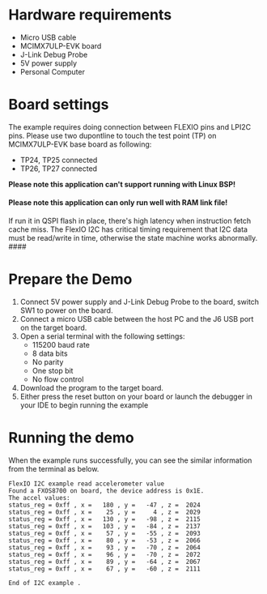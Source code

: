 Hardware requirements
=====================
- Micro USB cable
- MCIMX7ULP-EVK board
- J-Link Debug Probe
- 5V power supply
- Personal Computer

Board settings
==============
The example requires doing connection between FLEXIO pins and LPI2C pins.
Please use two dupontline to touch the test point (TP) on MCIMX7ULP-EVK base board as following:
- TP24, TP25 connected
- TP26, TP27 connected

**Please note this application can't support running with Linux BSP!**

#### Please note this application can only run well with RAM link file!
If run it in QSPI flash in place, there's high latency when instruction fetch cache miss. The FlexIO I2C
has critical timing requirement that I2C data must be read/write in time, otherwise the state machine works
abnormally. ####

Prepare the Demo
================
1.  Connect 5V power supply and J-Link Debug Probe to the board, switch SW1 to power on the board.
2.  Connect a micro USB cable between the host PC and the J6 USB port on the target board.
3.  Open a serial terminal with the following settings:
    - 115200 baud rate
    - 8 data bits
    - No parity
    - One stop bit
    - No flow control
4.  Download the program to the target board.
5.  Either press the reset button on your board or launch the debugger in your IDE to begin running the example

Running the demo
================
When the example runs successfully, you can see the similar information from the terminal as below.

~~~~~~~~~~~~~~~~~~~~~
FlexIO I2C example read accelerometer value
Found a FXOS8700 on board, the device address is 0x1E. 
The accel values:
status_reg = 0xff , x =   180 , y =   -47 , z =  2024 
status_reg = 0xff , x =    25 , y =     4 , z =  2029 
status_reg = 0xff , x =   130 , y =   -98 , z =  2115 
status_reg = 0xff , x =   103 , y =   -84 , z =  2137 
status_reg = 0xff , x =    57 , y =   -55 , z =  2093 
status_reg = 0xff , x =    80 , y =   -53 , z =  2066 
status_reg = 0xff , x =    93 , y =   -70 , z =  2064 
status_reg = 0xff , x =    96 , y =   -70 , z =  2072 
status_reg = 0xff , x =    89 , y =   -64 , z =  2067 
status_reg = 0xff , x =    67 , y =   -60 , z =  2111 

End of I2C example .
~~~~~~~~~~~~~~~~~~~~~
